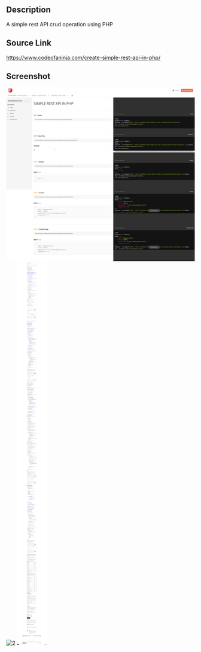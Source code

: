 
## Description
A simple rest API crud operation using PHP

## Source Link
https://www.codeofaninja.com/create-simple-rest-api-in-php/

## Screenshot
![1](https://github.com/masudncse/create-simple-rest-api-in-php/blob/master/screenshot/01.png)
![2](https://github.com/masudncse/create-simple-rest-api-in-php/blob/master/screenshot/02.png)
![3](https://github.com/masudncse/create-simple-rest-api-in-php/blob/master/screenshot/03.png)